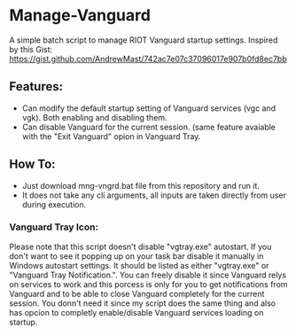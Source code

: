 # Manage-Vanguard
A simple batch script to manage RIOT Vanguard startup settings.
Inspired by this Gist: https://gist.github.com/AndrewMast/742ac7e07c37096017e907b0fd8ec7bb

## Features:
* Can modify the default startup setting of Vanguard services (vgc and vgk). Both enabling and disabling them.
* Can disable Vanguard for the current session. (same feature avaiable with the "Exit Vanguard" opion in Vanguard Tray.

## How To:
* Just download mng-vngrd.bat file from this repository and run it.
* It does not take any cli arguments, all inputs are taken directly from user during execution.

### Vanguard Tray Icon:
Please note that this script doesn't disable "vgtray.exe" autostart. If you don't want to see it popping up on your task bar disable it manually in Windows autostart settings. It should be listed as either "vgtray.exe" or "Vanguard Tray Notification.". You can freely disable it since Vanguard relys on services to work and this porcess is only for you to get notifications from Vanguard and to be able to close Vanguard completely for the current session. You donn't need it since my script does the same thing and also has opcion to completly enable/disable Vanguard services loading on startup.
